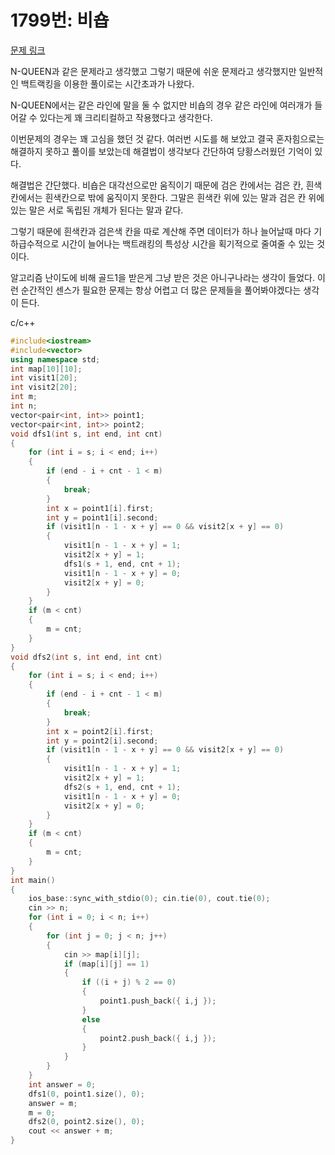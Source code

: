 # 1799번: 비숍
[문제 링크](https://www.acmicpc.net/problem/1799)

N-QUEEN과 같은 문제라고 생각했고 그렇기 때문에 쉬운 문제라고 생각했지만 일반적인 백트랙킹을 이용한 풀이로는 시간초과가 나왔다.

N-QUEEN에서는 같은 라인에 말을 둘 수 없지만 비숍의 경우 같은 라인에 여러개가 들어갈 수 있다는게 꽤 크리티컬하고 작용했다고 생각한다.

이번문제의 경우는 꽤 고심을 했던 것 같다. 여러번 시도를 해 보았고 결국 혼자힘으로는 해결하지 못하고 풀이를 보았는데 해결법이 생각보다 간단하여 당황스러웠던 기억이 있다.

해결법은 간단했다. 비숍은 대각선으로만 움직이기 때문에 검은 칸에서는 검은 칸, 흰색칸에서는 흰색칸으로 밖에 움직이지 못한다. 그말은 흰색칸 위에 있는 말과 검은 칸 위에 있는 말은 서로 독립된 개체가 된다는 말과 같다.

그렇기 때문에 흰색칸과 검은색 칸을 따로 계산해 주면 데이터가 하나 늘어날때 마다 기하급수적으로 시간이 늘어나는 백트래킹의 특성상 시간을 획기적으로 줄여줄 수 있는 것이다.

알고리즘 난이도에 비해 골드1을 받은게 그냥 받은 것은 아니구나라는 생각이 들었다. 이런 순간적인 센스가 필요한 문제는 항상 어렵고 더 많은 문제들을 풀어봐야겠다는 생각이 든다.   

c/c++

``` c++
#include<iostream>
#include<vector>
using namespace std;
int map[10][10];
int visit1[20];
int visit2[20];
int m;
int n;
vector<pair<int, int>> point1;
vector<pair<int, int>> point2;
void dfs1(int s, int end, int cnt)
{
	for (int i = s; i < end; i++)
	{
		if (end - i + cnt - 1 < m)
		{
			break;
		}
		int x = point1[i].first;
		int y = point1[i].second;
		if (visit1[n - 1 - x + y] == 0 && visit2[x + y] == 0)
		{
			visit1[n - 1 - x + y] = 1;
			visit2[x + y] = 1;
			dfs1(s + 1, end, cnt + 1);
			visit1[n - 1 - x + y] = 0;
			visit2[x + y] = 0;
		}
	}
	if (m < cnt)
	{
		m = cnt;
	}
}
void dfs2(int s, int end, int cnt)
{
	for (int i = s; i < end; i++)
	{
		if (end - i + cnt - 1 < m)
		{
			break;
		}
		int x = point2[i].first;
		int y = point2[i].second;
		if (visit1[n - 1 - x + y] == 0 && visit2[x + y] == 0)
		{
			visit1[n - 1 - x + y] = 1;
			visit2[x + y] = 1;
			dfs2(s + 1, end, cnt + 1);
			visit1[n - 1 - x + y] = 0;
			visit2[x + y] = 0;
		}
	}
	if (m < cnt)
	{
		m = cnt;
	}
}
int main()
{
	ios_base::sync_with_stdio(0); cin.tie(0), cout.tie(0);
	cin >> n;
	for (int i = 0; i < n; i++)
	{
		for (int j = 0; j < n; j++)
		{
			cin >> map[i][j];
			if (map[i][j] == 1)
			{
				if ((i + j) % 2 == 0)
				{
					point1.push_back({ i,j });
				}
				else
				{
					point2.push_back({ i,j });
				}
			}
		}
	}
	int answer = 0;
	dfs1(0, point1.size(), 0);
	answer = m;
	m = 0;
	dfs2(0, point2.size(), 0);
	cout << answer + m;
}
